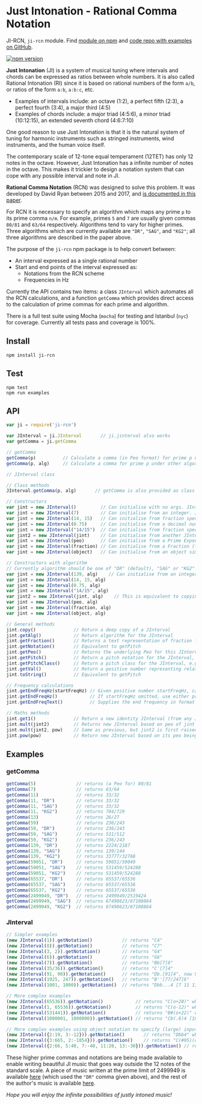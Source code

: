 # Just Intonation - Rational Comma Notation
JI-RCN, `ji-rcn` module. Find [module on npm](https://www.npmjs.com/package/ji-rcn) and [code repo with examples on GitHub](https://github.com/davidryan59/ji-rcn).

[![npm version](https://badge.fury.io/js/ji-rcn.png)](https://badge.fury.io/js/ji-rcn)

**Just Intonation** (JI) is a system of musical tuning where intervals and chords can be expressed as ratios between whole numbers. It is also called Rational Intonation (RI) since it is based on rational numbers of the form `a/b`, or ratios of the form `a:b`, `a:b:c`, etc.
- Examples of intervals include: an octave (1:2), a perfect fifth (2:3), a perfect fourth (3:4), a major third (4:5)
- Examples of chords include: a major triad (4:5:6), a minor triad (10:12:15), an extended seventh chord (4:6:7:10)

One good reason to use Just Intonation is that it is the natural system of tuning for harmonic instruments such as stringed instruments, wind instruments, and the human voice itself.

The contemporary scale of 12-tone equal temperament (12TET) has only 12 notes in the octave. However, Just Intonation has a infinite number of notes in the octave. This makes it trickier to design a notation system that can cope with any possible interval and note in JI.

**Rational Comma Notation** (RCN) was designed to solve this problem. It was developed by David Ryan between 2015 and 2017, and [is documented in this paper](https://arxiv.org/abs/1612.01860).

For RCN it is necessary to specify an algorithm which maps any prime `p` to its prime comma `n/m`. For example, primes `5` and `7` are usually given commas `80/81` and `63/64` respectively. Algorithms tend to vary for higher primes. Three algorithms which are currently available are `"DR"`, `"SAG"`, and `"KG2"`; all three algorithms are described in the paper above.

The purpose of the `ji-rcn` npm package is to help convert between:
- An interval expressed as a single rational number
- Start and end points of the interval expressed as:
  - Notations from the RCN scheme
  - Frequencies in Hz

Currently the API contains two items: a class `JInterval` which automates all the RCN calculations, and a function `getComma` which provides direct access to the calculation of prime commas for each prime and algorithm.

There is a full test suite using Mocha (`mocha`) for testing and Istanbul (`nyc`) for coverage. Currently all tests pass and coverage is 100%.


## Install
`npm install ji-rcn`  

## Test
`npm test`  
`npm run examples`  

## API
``` js
var ji = require('ji-rcn')

var JInterval = ji.JInterval       // ji.jinterval also works
var getComma = ji.getComma

// getComma
getComma(p)          // Calculate a comma (in Peo format) for prime p under default ("DR") algorithm
getComma(p, alg)     // Calculate a comma for prime p under other algorithm, e.g. "SAG", "KG2"

// JInterval class

// Class methods
JInterval.getComma(p, alg)       // getComma is also provided as class method for JInterval

// Constructors
var jint = new JInterval()         // Can initialise with no args. JInterval for 1/1
var jint = new JInterval(7)        // Can initialise from an integer. JInterval for 7/1
var jint = new JInterval(14, 15)   // Can initialise from fraction specified as integers. JInterval for 14/15
var jint = new JInterval(0.75)     // Can initialise from a decimal number (this example is JInterval for 3/4)
var jint = new JInterval("14/15")  // Can initialise from fraction specified as text
var jint2 = new JInterval(jint)    // Can initialise from another JInterval (equivalent to copying the JInterval)
var jint = new JInterval(peo)      // Can initialise from a Prime Exponent Object (Peo instance)
var jint = new JInterval(fraction) // Can initialise from a Fraction (fraction.js package)
var jint = new JInterval(object)   // Can initialise from an object similar to {2:3, 7:-1} for 8/7

// Constructors with algorithm
// Currently algorithm should be one of "DR" (default), "SAG" or "KG2"
var jint = new JInterval(139, alg)    // Can initialise from an integer using specified algorithm alg
var jint = new JInterval(14, 15, alg)
var jint = new JInterval(0.75, alg)
var jint = new JInterval("14/15", alg)
var jint2 = new JInterval(jint, alg)    // This is equivalent to copying the JInterval, but switching the algorithm
var jint = new JInterval(peo, alg)
var jint = new JInterval(fraction, alg)
var jint = new JInterval(object, alg)

// General methods
jint.copy()              // Return a deep copy of a JInterval
jint.getAlg()            // Return algorithm for the JInterval
jint.getFraction()       // Returns a text representation of fraction for this JInterval
jint.getNotation()       // Equivalent to getPitch
jint.getPeo()            // Returns the underlying Peo for this JInterval
jint.getPitch()          // Return a pitch notation for the JInterval, e.g. "E'4" for new JInterval(5/4)
jint.getPitchClass()     // Return a pitch class for the JInterval, e.g. "E'" for new JInterval(5/4). Octave information is discarded.
jint.getVal()            // Return a positive number representing relative frequency of JInterval
jint.toString()          // Equivalent to getPitch

// Frequency calculations
jint.getEndFreqHz(startFreqHz) // Given positive number startFreqHz, calculate the end frequency of this interval
jint.getEndFreqHz()            // If startFreqHz omitted, use either previously supplied value or global default (256 Hz)
jint.getEndFreqText()          // Supplies the end frequency in format like "300 Hz" (integer) or "123.45 Hz" (decimal)

// Maths methods
jint.get1()              // Return a new identity JInterval (from any JInterval)
jint.mult(jint2)         // Returns new JInterval based on peo of jint multiplied by peo of jint2
jint.mult(jint2, pow)    // Same as previous, but jint2 is first raised to power 'pow'
jint.pow(pow)            // Return new JInterval based on its peo being raised to power 'pow'
```

## Examples

### getComma
``` js
getComma(5)               // returns (a Peo for) 80/81
getComma(7)               // returns 63/64
getComma(11)              // returns 33/32
getComma(11, "DR")        // returns 33/32
getComma(11, "SAG")       // returns 33/32
getComma(11, "KG2")       // returns 704/729
getComma(13)              // returns 26/27
getComma(59)              // returns 236/243
getComma(59, "DR")        // returns 236/243
getComma(59, "SAG")       // returns 531/512
getComma(59, "KG2")       // returns 236/243
getComma(139, "DR")       // returns 2224/2187
getComma(139, "SAG")      // returns 139/144
getComma(139, "KG2")      // returns 33777/32768
getComma(59051, "DR")     // returns 59051/59049
getComma(59051, "SAG")    // returns 531459/524288
getComma(59051, "KG2")    // returns 531459/524288
getComma(65537, "DR")     // returns 65537/65536
getComma(65537, "SAG")    // returns 65537/65536
getComma(65537, "KG2")    // returns 65537/65536
getComma(2499949, "DR")   // returns 2499949/2519424
getComma(2499949, "SAG")  // returns 67498623/67108864
getComma(2499949, "KG2")  // returns 67498623/67108864
```

### JInterval
``` js
// Simpler examples
(new JInterval(1)).getNotation()           // returns "C4"
(new JInterval(8)).getNotation()           // returns "C7"
(new JInterval(3, 2)).getNotation()        // returns "G4"
(new JInterval(6)).getNotation()           // returns "G6"
(new JInterval(7)).getNotation()           // returns "Bb[7]6"
(new JInterval(35/36)).getNotation()       // returns "C'[7]4"
(new JInterval(91, 90)).getNotation()      // returns "Db.[91]4", now 91 = 7*13 and commas with num & denom under 4 digits stay in this simple form
(new JInterval(1925, 247)).getNotation()   // returns "B''[77/247]6"
(new JInterval(1001, 1000)).getNotation()  // returns "Dbb...4 [7 11 13]" - more complex commas get moved to the end of the notation

// More complex examples
(new JInterval(65536)).getNotation()            // returns "C(o+20)" which is 16 octaves above "C4"
(new JInterval(1, 65536)).getNotation()         // returns "C(o-12)" which is 16 octaves below "C4"
(new JInterval(531441)).getNotation()           // returns "B#(o+22)" which is 12 perfect fifths and 12 octaves above "C4" (531441 = 3^12)
(new JInterval(1000001, 1000000)).getNotation() // returns "Cb(.6)4 [101 9901]" where 5-commas are gathered; (.6) is equivalent to ......

// More complex examples using object notation to specify (large) input integers
(new JInterval({2:19, 3:-12})).getNotation()       // returns "Dbb4" which is notation for a small comma
(new JInterval({3:665, 2:-1054})).getNotation()    // returns "C(#95)(o-5)" which is fact a tiny comma of around 0.076 cents. This has 95 sharps!
(new JInterval({2:66, 5:40, 7:-40, 11:20, 13:-30})).getNotation() // returns "E(#18)('40)4 [11^20 / 7^40 13^30]" which is in octave 4
```

These higher prime commas and notations are being made available to enable writing beautiful JI music that goes way outside the 12 notes of the standard scale. A piece of music written at the prime limit of 2499949 is available [here](https://soundcloud.com/davidryan59/ryan-example-primenumberedblues) (which used the `"DR"` comma given above), and the rest of the author's music is available [here](https://soundcloud.com/davidryan59/tracks).

*Hope you will enjoy the infinite possibilities of justly intoned music!*
